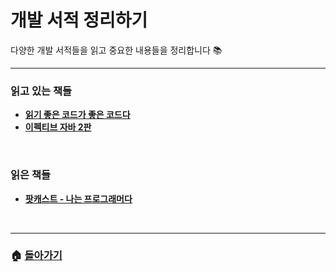 # 개발 서적 정리하기

다양한 개발 서적들을 읽고 중요한 내용들을 정리합니다 :books:



------

### 읽고 있는 책들

- [**읽기 좋은 코드가 좋은 코드다**]()
- [**이펙티브 자바 2판**]()

<br>

### 읽은 책들

- [**팟캐스트 - 나는 프로그래머다**]()

<br>

___

### 🏠 [**돌아가기**](https://github.com/3457soso/TIL)